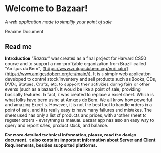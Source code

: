 # Welcome to Bazaar!
*A web application made to simplify your point of sale*

Readme Document

## Read me
**Introduction**
*"Bazaar"* was created as a final project for Harvard CS50 course and to support a non-profitable organization from Brazil, called "Amigos do Bem", ([https://www.amigosdobem.org/en/main/](https://www.amigosdobem.org/en/main/)). It is a simple web application developed to control stock/inventory and sell products such as Books, CDs, DVDs, Statues, Crafts, etc. to support their activities during fairs or other events (such as a bazaar!). It would be like a point of sale, providing basically features. In fact, it was created to replace a excel sheet. Which is what folks have been using at Amigos do Bem. We all know how powerful and amazing Excel is. However, it is not the best tool to handle orders in a point of sale, and it is really easy to have many failures and mistakes. The sheet used has only a list of products and prices, with another sheet to register orders - everything is manual. Bazaar app has also an easy way to query and report sales, product stock, and balance. 

**For more detailed technical information, please, read the design document. It also contains important information about Server and Client Requirements, besides supported platforms.**
